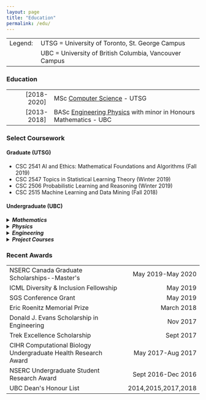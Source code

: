 ```yaml
---
layout: page
title: "Education"
permalink: /edu/
---
```


<table>
    <tr>
        <td style="text-align: right;">Legend:&nbsp;</td>
        <td style="text-align: left;">UTSG = University of Toronto, St. George Campus</td>
    </tr>
    <tr>
        <td></td>
        <td style="text-align: left;">UBC = University of British Columbia, Vancouver Campus</td>
    </tr>
</table>

### Education

<table>
    <tr>
        <td style="width: 100px; text-align: right;">[2018-2020]&nbsp;</td>
        <td style="text-align: left;">MSc <a href="https://web.cs.toronto.edu/graduate/msc-phd">Computer Science</a> - UTSG</td>
    </tr>
        <td style="width: 100px; text-align: right;">[2013-2018]&nbsp;</td>
        <td style="text-align: left;">BASc <a href="http://www.engphys.ubc.ca/">Engineering Physics</a> with minor in Honours Mathematics - UBC</td> 
</table>

### Select Coursework

#### Graduate (UTSG)

* CSC 2541 AI and Ethics: Mathematical Foundations and Algorithms (Fall 2019)
* CSC 2547 Topics in Statistical Learning Theory (Winter 2019)
* CSC 2506 Probabilistic Learning and Reasoning (Winter 2019)
* CSC 2515 Machine Learning and Data Mining (Fall 2018)

#### Undergraduate (UBC)

<details><summary><h5 style="display: inline">Mathematics</h5></summary>

<ul>
    <li> MATH 406 Variational and Approximate Methods in Applied Mathematics</li>
    <li> MATH 424 Classical Differential Geometry</li>
    <li> MATH 400 Applied Partial Differential Equations</li>
    <li> MATH 345 Applied Nonlinear Dynamics and Chaos</li>
    <li> MATH 322 Introduction to Group Theory</li>
    <li> MATH 320 Real Analysis I</li>
    <li> MATH 318 Probability with Physical Applications</li>
    <li> MATH 307 Applied Linear Algebra</li>
    <li> MATH 305 Applied Complex Analysis</li>
    <li> MATH 257 Partial Differential Equations</li>
    <li> MATH 255 Ordinary Differential Equations</li>
    <li> MATH 217 Multivariable and Vector Calculus</li>
    <li> MATH 221 Matrix Algebra</li>
</ul>
</details>

<details><summary><h5 style="display: inline">Physics</h5></summary>

<ul>
    <li> PHYS 408 Optics</li>
    <li> PHYS 403 Statistical Mechanics</li>
    <li> PHYS 401 Electromagnetic Theory</li>
    <li> PHYS 350 Applications of Classical Mechanics</li>
    <li> PHYS 304 Introduction to Quantum Mechanics</li>
    <li> PHYS 301 Electricity and Magnetism</li>
</ul>
</details>

<details><summary><h5 style="display: inline">Engineering</h5></summary>

<ul>
    <li> ELEC 341 Systems and Control</li>
    <li> ELEC 301 Electronic Circuits</li>
    <li> CPEN 312 Digital Systems and Microcomputers</li>
... and many more!
</ul>
</details>

<details><summary><h5 style="display: inline">Project Courses</h5></summary>

<ul>
    <li> ENPH 479 Engineering Physics Project II</li>
    <li> ENPH 459 Engineering Physics Project I</li>
</ul>
</details>

### Recent Awards

| | | 
|:---|---:| 
| NSERC Canada Graduate Scholarships--Master's | May 2019-May 2020 |
| ICML Diversity & Inclusion Fellowship | May 2019 |
| SGS Conference Grant | May 2019 |
| Eric Roenitz Memorial Prize | March 2018 |
| Donald J. Evans Scholarship in Engineering | Nov 2017 |
| Trek Excellence Scholarship | Sept 2017 |
| CIHR Computational Biology Undergraduate Health Research Award | May 2017-Aug 2017 |
| NSERC Undergraduate Student Research Award | Sept 2016-Dec 2016 |
| UBC Dean's Honour List | 2014,2015,2017,2018 |
